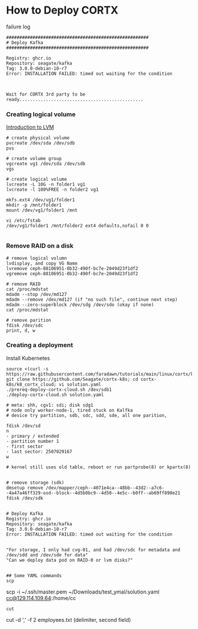 # How to Deploy CORTX
failure log
```
######################################################
# Deploy Kafka                                        
######################################################

Registry: ghcr.io
Repository: seagate/kafka
Tag: 3.0.0-debian-10-r7
Error: INSTALLATION FAILED: timed out waiting for the condition



Wait for CORTX 3rd party to be ready...............................................

```
### Creating logical volume
[Introduction to LVM](https://www.digitalocean.com/community/tutorials/an-introduction-to-lvm-concepts-terminology-and-operations)
```
# create physical volume
pvcreate /dev/sda /dev/sdb
pvs

# create volume group
vgcreate vg1 /dev/sda /dev/sdb
vgs

# create logical volume
lvcreate -L 10G -n folder1 vg1
lvcreate -l 100%FREE -n folder2 vg1

mkfs.ext4 /dev/vg1/folder1
mkdir -p /mnt/folder1
mount /dev/vg1/folder1 /mnt

vi /etc/fstab
/dev/vg1/folder1 /mnt/folder2 ext4 defaults,nofail 0 0


```
### Remove RAID on a disk
```
# remove logical volumn
lvdisplay, and copy VG Name
lvremove ceph-88106951-0b32-490f-bc7e-2049d23f1df2
vgremove ceph-88106951-0b32-490f-bc7e-2049d23f1df2

# remove RAID
cat /proc/mdstat
mdadm --stop /dev/md127
mdadm --remove /dev/md127 (if "no such file", continue next step)
mdadm --zero-superblock /dev/sdg /dev/sdo (okay if none)
cat /proc/mdstat 

# remove parition
fdisk /dev/sdc
print, d, w 

```
### Creating a deployment
Install Kubernetes
```
source <(curl -s https://raw.githubusercontent.com/faradawn/tutorials/main/linux/cortx/kube.sh)
git clone https://github.com/Seagate/cortx-k8s; cd cortx-k8s/k8_cortx_cloud; vi solution.yaml
./prereq-deploy-cortx-cloud.sh /dev/sdb1
./deploy-cortx-cloud.sh solution.yaml

# meta: shh, cgv1: sdi; disk sdg1
# node only worker-node-1, tired stuck on Kalfka
# device try partition, sdb, sdc, sdd, sde, all one parition, 

fdisk /dev/sd
n
- primary / extended
- partition number 1
- first sector
- last sector: 2507029167
w

# kernel still uses old table, reboot or run partprobe(8) or kpartx(8)


# remove storage (sdk)
dmsetup remove /dev/mapper/ceph--4071e4ca--48bb--43d2--a7c6--4a47a46ff329-osd--block--4d5b0bc9--4d50--4e5c--b0ff--ab69ff890e21
fdisk /dev/sdk


# Deploy Kafka                                        
Registry: ghcr.io
Repository: seagate/kafka
Tag: 3.0.0-debian-10-r7
Error: INSTALLATION FAILED: timed out waiting for the condition


"For storage, I only had cvg-01, and had /dev/sdc for metadata and /dev/sdd and /dev/sde for data"
"Can we deploy data pod on RAID-0 or lvm disks?"
```
```

## Some YAML commands
scp
```
scp -i ~/.ssh/master.pem ~/Downloads/test_ymal/solution.yaml cc@129.114.109.64:/home/cc
```
cut 
```
cut -d ',' -f 2 employees.txt (delimiter, second field)
```
